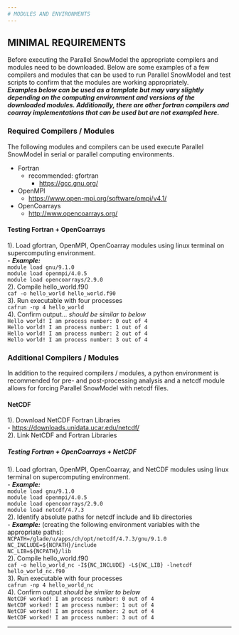 ```yaml
---   
# MODULES AND ENVIRONMENTS  
---     
```

  
## **MINIMAL REQUIREMENTS**  
Before executing the Parallel SnowModel the appropriate compilers and modules need to be downloaded. Below are some examples of a few compilers and modules that can be used to run Parallel SnowModel and test scripts to confirm that the modules are working appropriately.   
***Examples below can be used as a template but may vary slightly depending on the computing environment and versions of the downloaded modules. Additionally, there are other fortran compilers and coarray implementations that can be used but are not exampled here.*** 

### **Required Compilers / Modules** 
The following modules and compilers can be used execute Parallel SnowModel in serial or parallel computing environments.

  - Fortran 
    - recommended: gfortran
      - https://gcc.gnu.org/ 
  - OpenMPI
    - https://www.open-mpi.org/software/ompi/v4.1/
  - OpenCoarrays
    - http://www.opencoarrays.org/  
    
#### **Testing Fortran + OpenCoarrays**  
1). Load gfortran, OpenMPI, OpenCoarray modules using linux terminal on supercomputing environment.    
    - ***Example:***    
               `module load gnu/9.1.0`    
               `module load openmpi/4.0.5`  
               `module load opencoarrays/2.9.0`    
2). Compile hello_world.f90  
    `caf -o hello_world hello_world.f90`    
3). Run executable with four processes   
    `cafrun -np 4 hello_world`    
4). Confirm output... *should be similar to below*  
    `Hello world! I am process number: 0 out of 4`  
    `Hello world! I am process number: 1 out of 4`  
    `Hello world! I am process number: 2 out of 4`  
    `Hello world! I am process number: 3 out of 4`  


### **Additional Compilers / Modules** 
In addition to the required compilers / modules, a python environment is recommended for pre- and post-processing analysis and a netcdf module allows for forcing Parallel SnowModel with netcdf files. 
      
    
#### **NetCDF** 
  1). Download NetCDF Fortran Libraries    
      - https://downloads.unidata.ucar.edu/netcdf/    
  2). Link NetCDF and Fortran Libraries   
  
##### **Testing Fortran + OpenCoarrays + NetCDF**  
  1). Load gfortran, OpenMPI, OpenCoarray, and NetCDF modules using linux terminal on supercomputing environment.        
      - ***Example:***        
                 `module load gnu/9.1.0`      
                 `module load openmpi/4.0.5`    
                 `module load opencoarrays/2.9.0`  
                 `module load netcdf/4.7.3`  
  2). Identify absolute paths for netcdf include and lib directories  
      - ***Example:*** (creating the following environment variables with the appropriate paths):  
      `NCPATH=/glade/u/apps/ch/opt/netcdf/4.7.3/gnu/9.1.0`        
      `NC_INCLUDE=${NCPATH}/include`        
      `NC_LIB=${NCPATH}/lib`        
  2). Compile hello_world.f90    
      `caf -o hello_world_nc -I${NC_INCLUDE} -L${NC_LIB} -lnetcdf hello_world_nc.f90`      
  3). Run executable with four processes     
      `cafrun -np 4 hello_world_nc`      
  4). Confirm output *should be similar to below*    
      `NetCDF worked! I am process number: 0 out of 4`    
      `NetCDF worked! I am process number: 1 out of 4`    
      `NetCDF worked! I am process number: 2 out of 4`    
      `NetCDF worked! I am process number: 3 out of 4`    

---    
  

